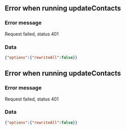 ## Error when running updateContacts
### Error message

Request failed, status 401
### Data

```json
{"options":{"rewriteAll":false}}
```
## Error when running updateContacts
### Error message

Request failed, status 401
### Data

```json
{"options":{"rewriteAll":false}}
```
